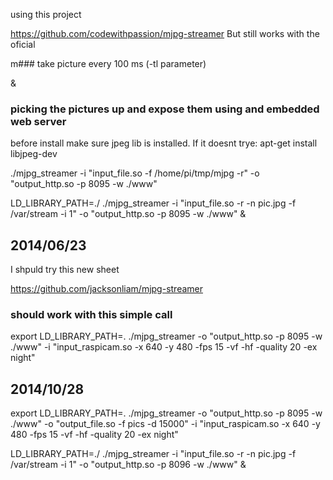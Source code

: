 using this project

https://github.com/codewithpassion/mjpg-streamer
But still works with the oficial



m### take picture every 100 ms (-tl parameter)



 &

### picking the pictures up and expose them using and embedded web server

before install make sure jpeg lib is installed. If it doesnt trye:
	apt-get install libjpeg-dev

./mjpg_streamer -i "input_file.so -f /home/pi/tmp/mjpg -r" -o "output_http.so -p 8095 -w ./www"


LD_LIBRARY_PATH=./ ./mjpg_streamer -i "input_file.so -r -n pic.jpg -f /var/stream -i 1" -o "output_http.so -p 8095 -w ./www" &

## 2014/06/23
I shpuld try this new sheet


https://github.com/jacksonliam/mjpg-streamer

### should work with this simple call

export LD_LIBRARY_PATH=.
./mjpg_streamer -o "output_http.so -p 8095 -w ./www" -i "input_raspicam.so -x 640 -y 480 -fps 15 -vf -hf -quality 20 -ex night"


## 2014/10/28


export LD_LIBRARY_PATH=.
./mjpg_streamer -o "output_http.so -p 8095 -w ./www" -o "output_file.so -f pics -d 15000" -i "input_raspicam.so -x 640 -y 480 -fps 15 -vf -hf -quality 20 -ex night"

LD_LIBRARY_PATH=./ ./mjpg_streamer -i "input_file.so -r -n pic.jpg -f /var/stream -i 1" -o "output_http.so -p 8096 -w ./www" &
